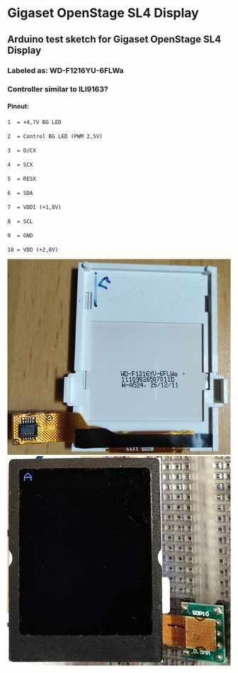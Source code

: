 # Gigaset OpenStage SL4 Display
## Arduino test sketch for Gigaset OpenStage SL4 Display
### Labeled as: WD-F1216YU-6FLWa
### Controller similar to ILI9163? 
#### Pinout:
```
1  = +4,7V BG LED

2  = Control BG LED (PWM 2,5V)

3  = D/CX

4  = SCX

5  = RESX

6  = SDA

7  = VDDI (+1,8V)

8  = SCL

9  = GND

10 = VDD (+2,8V)
```
![display_gigaset_openstage_sl4_back.jpg](display_gigaset_openstage_sl4_back.jpg)
![display_gigaset_openstage_sl4_front.jpg](display_gigaset_openstage_sl4_front.jpg)